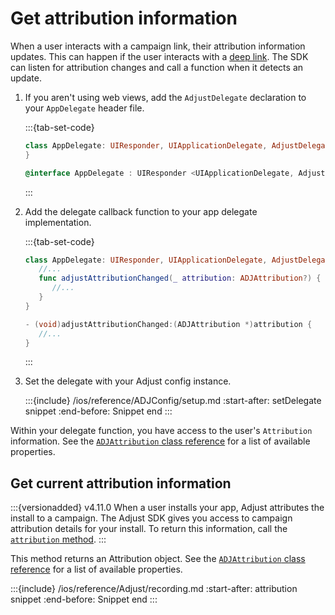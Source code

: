# Get attribution information

When a user interacts with a campaign link, their attribution information updates. This can happen if the user interacts with a [deep link](https://help.adjust.com/en/article/deep-links). The SDK can listen for attribution changes and call a function when it detects an update.

1. If you aren't using web views, add the `AdjustDelegate` declaration to your `AppDelegate` header file.

   :::{tab-set-code}

   ```swift
   class AppDelegate: UIResponder, UIApplicationDelegate, AdjustDelegate {
   }
   ```

   ```objective-c
   @interface AppDelegate : UIResponder <UIApplicationDelegate, AdjustDelegate>
   ```

   :::

2. Add the delegate callback function to your app delegate implementation.

   :::{tab-set-code}

   ```swift
   class AppDelegate: UIResponder, UIApplicationDelegate, AdjustDelegate {
      //...
      func adjustAttributionChanged(_ attribution: ADJAttribution?) {
         //...
      }
   }
   ```

   ```objective-c
   - (void)adjustAttributionChanged:(ADJAttribution *)attribution {
      //...
   }
   ```
   
   :::

3. Set the delegate with your Adjust config instance.

   :::{include} /ios/reference/ADJConfig/setup.md
   :start-after: setDelegate snippet
   :end-before: Snippet end
   :::

Within your delegate function, you have access to the user's `Attribution` information. See the [`ADJAttribution` class reference](/ios/reference/ADJAttribution.md) for a list of available properties.

## Get current attribution information

:::{versionadded} v4.11.0
When a user installs your app, Adjust attributes the install to a campaign. The Adjust SDK gives you access to campaign attribution details for your install. To return this information, call the [`attribution` method](#ios-attribution-invocation).
:::

This method returns an Attribution object. See the [`ADJAttribution` class reference](/ios/reference/ADJAttribution.md) for a list of available properties.

:::{include} /ios/reference/Adjust/recording.md
:start-after: attribution snippet
:end-before: Snippet end
:::
